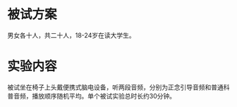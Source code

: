 # 被试方案

男女各十人，共二十人，18-24岁在读大学生。

# 实验内容

被试坐在椅子上头戴便携式脑电设备，听两段音频，分别为正念引导音频和普通科普音频，播放顺序随机平均。单个被试实验总时长约30分钟。